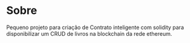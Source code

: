 # Sobre
Pequeno projeto para criação de Contrato inteligente com solidity para disponibilizar um CRUD de livros na blockchain da rede ethereum.
